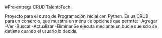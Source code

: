 #Pre-entrega CRUD TalentoTech. 

Proyecto para el curso de Programación inicial con Python.
Es un CRUD para un comercio, que muestra un menu de opciones que permite:
-Agregar
-Ver
-Buscar
-Actualizar
-Eliminar
Se ejecuta mediante un bucle que solo se detiene cuando el usuario lo decide.
